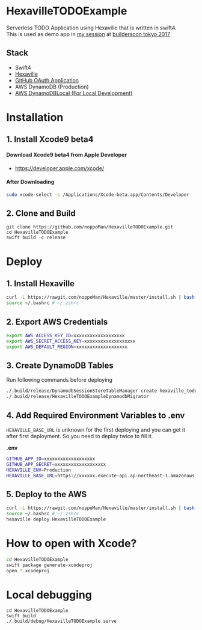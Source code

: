 # HexavilleTODOExample

Serverless TODO Application using Hexaville that is written in swift4.    
This is used as demo app in [my session](https://builderscon.io/tokyo/2017/session/d0e6158e-b640-4eee-b17e-7cd77f2d0474) at [builderscon tokyo  2017](https://builderscon.io/tokyo/2017)

## Stack
* Swift4
* [Hexaville](https://github.com/noppoMan/Hexaville)
* [GitHub OAuth Application](github.com/settings/developers)
* AWS DynamoDB (Production)
* [AWS DynamoDBLocal (For Local Development)](http://docs.aws.amazon.com/amazondynamodb/latest/developerguide/DynamoDBLocal.html)

# Installation

## 1. Install Xcode9 beta4

#### Download Xcode9 beta4 from Apple Developer
* https://developer.apple.com/xcode/

#### After Downloading
```sh
sudo xcode-select -s /Applications/Xcode-beta.app/Contents/Developer
```

## 2. Clone and Build
```
git clone https://github.com/noppoMan/HexavilleTODOExample.git
cd HexavilleTODOExample
swift build -c release
```

# Deploy

## 1. Install Hexaville

```sh
curl -L https://rawgit.com/noppoMan/Hexaville/master/install.sh | bash
source ~/.bashrc # ~/.zshrc
```


## 2. Export AWS Credentials

```sh
export AWS_ACCESS_KEY_ID=xxxxxxxxxxxxxxxxxxx
export AWS_SECRET_ACCESS_KEY=xxxxxxxxxxxxxxxxxxx
export AWS_DEFAULT_REGION=xxxxxxxxxxxxxxxxxxx
```

## 3. Create DynamoDB Tables

Run following commands before deploying

```sh
./.build/release/DynamodbSessionStoreTableManager create hexaville_todo_example_session
./.build/release/HexavilleTODOExampleDynamodbMigrator
```

## 4. Add Required Environment Variables to .env

`HEXAVILLE_BASE_URL` is unknown for the first deploying and you can get it after first deployment. So you need to deploy twice to fill it.

**.env**
```sh
GITHUB_APP_ID=xxxxxxxxxxxxxxxxxxx
GITHUB_APP_SECRET=xxxxxxxxxxxxxxxxxxx
HEXAVILLE_ENV=Production
HEXAVILLE_BASE_URL=https://xxxxxx.execute-api.ap-northeast-1.amazonaws.com/staging
```

## 5. Deploy to the AWS

```sh
curl -L https://rawgit.com/noppoMan/Hexaville/master/install.sh | bash
source ~/.bashrc # ~/.zshrc
hexaville deploy HexavilleTODOExample
```

# How to open with Xcode?

```sh
cd HexavilleTODOExample
swift package generate-xcodeproj
open *.xcodeproj
```

# Local debugging
```
cd HexavilleTODOExample
swift build
./.build/debug/HexavilleTODOExample serve
```
